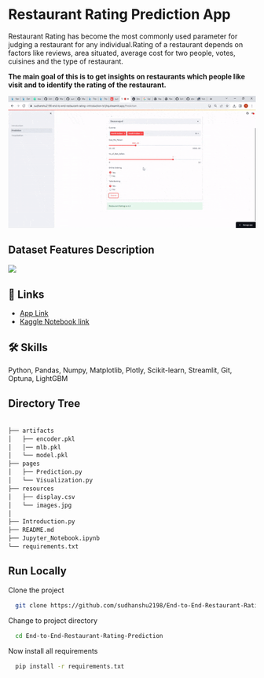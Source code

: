 

# Restaurant Rating Prediction App

Restaurant Rating has become the most commonly used parameter for judging a restaurant for any individual.Rating of a restaurant depends on factors like reviews, area situated, average cost for two people, votes, cuisines and the type of restaurant.

**The main goal of this is to get insights on restaurants which people like visit and to identify the rating of the restaurant.**

![](https://github.com/sudhanshu2198/Machine-Learning-Python/blob/main/images/ezgif.com-optimize.gif)

## Dataset Features Description
![](https://miro.medium.com/v2/resize:fit:1400/format:webp/1*Bfr4jbykhuJcUYCrC15u2w.png)


## 🔗 Links

 - [App Link](https://sudhanshu2198-end-to-end-restaurant-rating--introduction-ts1jhq.streamlit.app/)
 - [Kaggle Notebook link](https://www.kaggle.com/code/sudhanshu2198/end-to-end-machine-learning)


## 🛠 Skills
Python, Pandas, Numpy, Matplotlib, Plotly, Scikit-learn, Streamlit, Git, Optuna, LightGBM

## Directory Tree
```bash

├── artifacts
│   ├── encoder.pkl
│   │── mlb.pkl
│   └── model.pkl 
├── pages
│   ├── Prediction.py
│   └── Visualization.py
├── resources
│   ├── display.csv
│   └── images.jpg
│    
├── Introduction.py
├── README.md
├── Jupyter_Notebook.ipynb
└── requirements.txt
```

## Run Locally

Clone the project

```bash
  git clone https://github.com/sudhanshu2198/End-to-End-Restaurant-Rating-Prediction
```

Change to project directory

```bash
  cd End-to-End-Restaurant-Rating-Prediction
```
Now install all requirements

```bash
  pip install -r requirements.txt

```

